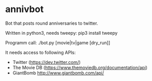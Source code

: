 # annivbot
Bot that posts round anniversaries to twitter.

Written in python3, needs tweepy:
	pip3 install tweepy

Programm call:
	./bot.py [movie|tv|game [dry_run]]

It needs access to following APIs:
* Twitter (https://dev.twitter.com/)
* The Movie DB (https://www.themoviedb.org/documentation/api)
* GiantBomb http://www.giantbomb.com/api/
